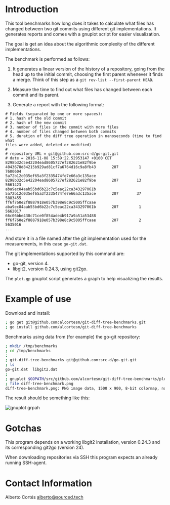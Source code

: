 # Introduction

This tool benchmarks how long does it takes to calculate what files has changed
between two git commits using different git implementations.  It generates
reports and comes with a gnuplot script for easier visualization.

The goal is get an idea about the algorithmic complexity of the different
implementations.

The benchmark is performed as follows:

1. It generates a linear version of the history of a repository, going from the
   head up to the initial commit, choosing the first parent whenever it finds
   a merge.  Think of this step as a `git rev-list --first-parent HEAD`.

2. Measure the time to find out what files has changed between each commit and
   its parent.

3. Generate a report with the following format:

  ```
  # Fields (separated by one or more spaces):
  # 1. hash of the old commit
  # 2. hash of the new commit
  # 3. number of files in the commit with more files
  # 4. number of files changed between both commits
  # 5. duration of the diff tree operation in nanoseconds (time to find what
  files were added, deleted or modified)
  #
  # repository URL = git@github.com:src-d/go-git.git
  # date = 2016-11-08 15:59:22.52953147 +0100 CET
  8298b32c5e42204ead8605727ef282621e82f9be 4043678d84215b929ad81cf7a6764d16c9a8fb43       207         1        7600604
  5a72b12c035ef65a3f2335474fe7e66a3c135ace 8298b32c5e42204ead8605727ef282621e82f9be       207        13        5661423
  aba9ec84aab55bd6b22c7c5eac22ca343297061b 5a72b12c035ef65a3f2335474fe7e66a3c135ace       207        37        5883455
  ff6f760e2f8887918e057b398e8c9c5005ffcaae aba9ec84aab55bd6b22c7c5eac22ca343297061b       207         1        5662017
  66c06bbe438c71ce0f854ade4b917a9a51a53488 ff6f760e2f8887918e057b398e8c9c5005ffcaae       207         2        5635016
  ...
  ```

  And store it in a file named after the git implementation used for the
  measurements, in this case `go-git.dat`.

The git implementations supported by this command are:

- go-git, version 4.
- libgit2,  version 0.24.3, using git2go.

The `plot.gp` gnuplot script generates a graph to help visualizing the results.

# Example of use

Download and install:

```bash
; go get git@github.com:alcortesm/git-diff-tree-benchmarks.git
; go install github.com/alcortesm/git-diff-tree-benchmarks
```

Benchmarks using data from (for example) the go-git repository:

```bash
; mkdir /tmp/benchmarks
; cd /tmp/benchmarks
;
; git-diff-tree-benchmarks git@github.com:src-d/go-git.git
; ls
go-git.dat  libgit2.dat
;
; gnuplot $GOPATH/src/github.com/alcortesm/git-diff-tree-benchmarks/plot.gp
; file diff-tree-benchmark.png
diff-tree-benchmark.png: PNG image data, 1500 x 900, 8-bit colormap, non-interlaced
```

The result should be something like this:

![gnuplot grpah](https://cloud.githubusercontent.com/assets/9169414/20107515/14759272-a5d9-11e6-92bd-3f64a6e22ea3.png)

# Gotchas

This program depends on a working libgit2 installation, version 0.24.3 and
its corresponding git2go (version 24).

When downloading repositories via SSH this program expects an already running
SSH-agent.

# Contact Information

Alberto Cortés <alberto@sourced.tech>

